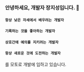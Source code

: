 ### 안녕하세요, 개발자 장지성입니다. 👋
#### `항상 낮은 자세에서 배우려는 개발자` <br/>
#### `기록하는 것을 좋아하는 개발자` <br/>
#### `상호간에 예의를 지키려는 개발자` <br/>
#### `항상 새로운 것에 도전하는 개발자` <br/>
를 모토로 개발에 임하고 있습니다.
